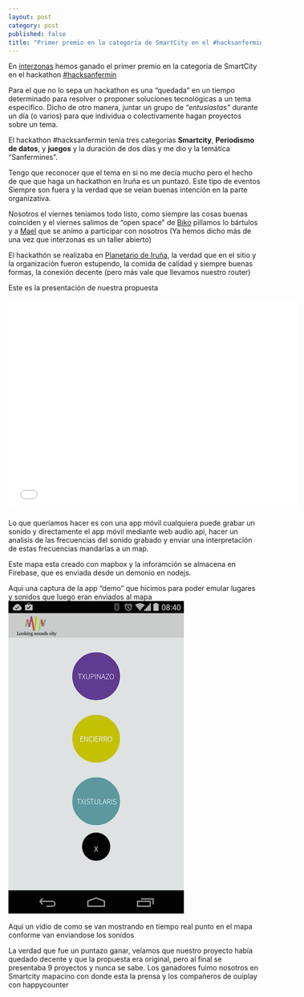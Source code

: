 ```yaml
---
layout: post
category: post
published: false
title: "Primer premio en la categoría de SmartCity en el #hacksanfermin"
---
```


En [interzonas](http://interzonas.info) hemos ganado el primer premio en la categoría de SmartCity en el hackathon [#hacksanfermin](http://hacksanfermin.com/)

Para el que no lo sepa un hackathon es una “quedada” en un tiempo determinado para resolver o proponer soluciones tecnológicas a un tema especifico. 
Dicho de otro manera, juntar un grupo de _“entusiastas”_ durante un día (o varios) para que individua o colectivamente hagan proyectos sobre un tema. 

El hackathon #hacksanfermin tenía tres categorías **Smartcity**, **Periodismo de datos**, y **juegos** y la duración de dos días y me dio y la temática “Sanfermines”. 

Tengo que reconocer que el tema en si no me decía mucho pero el hecho de que que haga un hackathon en Iruña es un puntazó. Este tipo de eventos Siempre son fuera y la verdad que se veían buenas intención en la parte organizativa. 

Nosotros el viernes teníamos todo listo, como siempre las cosas buenas coinciden y el viernes salimos de “open space” de [Biko](http://www.biko2.com/) pillamos lo bártulos y a [Mael](https://twitter.com/mael_) que se anímo  a participar con nosotros (Ya hemos dicho más de una vez que interzonas es un taller abierto) 

El hackathón se realizaba en [Planetario de Iruña](http://pamplonetario.org/), la verdad que en el sitio y la organización fueron estupendo, la comida de calidad y siempre buenas formas, la conexión decente (pero más vale que llevamos nuestro router)

Este es la presentación de nuestra propuesta

<iframe src="//slides.com/interzonas/looking-sound-city/embed" width="576" height="420" scrolling="no" frameborder="0" webkitallowfullscreen mozallowfullscreen allowfullscreen></iframe>


Lo que queríamos hacer es con una app móvil cualquiera puede grabar un sonido y directamente el app móvil mediante web audio api, hacer un analisis de las frecuencias del sonido grabado y enviar una interpretación de estas frecuencias mandarlas a un map.

Este mapa esta creado con mapbox y la inforamción se almacena en Firebase, que es enviada desde un demonio en nodejs. 

Aqui una captura de la app “demo” que hicimos para poder emular lugares y sonidos que luego eran enviados al mapa
![app_movil.png](/medias/app_movil.png)



Aqui un vidio de como se van mostrando en tiempo real  punto en el mapa conforme van enviandose los sonidos 



La verdad que fue un puntazo ganar, veíamos que nuestro proyecto había quedado decente y que la propuesta era original, pero al final se presentaba 9 proyectos y nunca se sabe. 
Los ganadores fuimo nosotros en Smartcity mapacino con donde esta la prensa y los compañeros de ouiplay con happycounter
